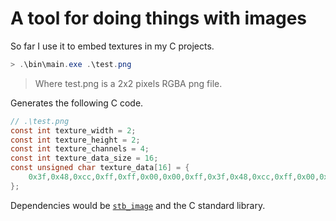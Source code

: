 # A tool for doing things with images

So far I use it to embed textures in my C projects.

```ps1
> .\bin\main.exe .\test.png
```

> Where test.png is a 2x2 pixels RGBA png file.

Generates the following C code.

```c
// .\test.png
const int texture_width = 2;
const int texture_height = 2;
const int texture_channels = 4;
const int texture_data_size = 16;
const unsigned char texture_data[16] = {
    0x3f,0x48,0xcc,0xff,0xff,0x00,0x00,0xff,0x3f,0x48,0xcc,0xff,0x00,0x00,0x00,0xff,
};
```

Dependencies would be [`stb_image`](https://github.com/nothings/stb) and the C standard library.